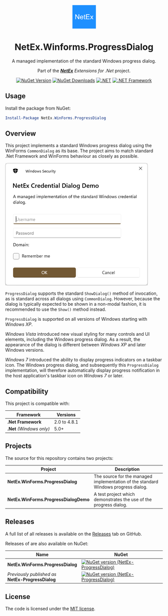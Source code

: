 <div align="center">

<img src="resources/icon.png" alt="NetEx.WinForms.ProgressDialog" width="75" />

# NetEx.Winforms.ProgressDialog
A managed implementation of the standard Windows progress dialog.

Part of the *[**NetEx**](https://github.com/Peckmore/netex) Extensions for .Net* project.

[![NuGet Version](http://img.shields.io/nuget/v/NetEx.WinForms.ProgressDialog.svg?style=flat)](https://www.nuget.org/packages/NetEx.WinForms.ProgressDialog) [![NuGet Downloads](https://img.shields.io/nuget/dt/NetEx.WinForms.ProgressDialog.svg)](https://www.nuget.org/packages/NetEx.WinForms.ProgressDialog) [![.NET](https://img.shields.io/badge/.NET%20-5.0+-8A2BE2)](https://dotnet.microsoft.com/download) [![.NET Framework](https://img.shields.io/badge/.NET%20Framework-2.0+-8A2BE2)](https://dotnet.microsoft.com/download)

</div>

## Usage

Install the package from NuGet:

```powershell
Install-Package NetEx.WinForms.ProgressDialog
```

## Overview

This project implements a standard Windows progress dialog using the WinForms `CommonDialog` as its base. The project aims to match standard .Net Framework and WinForms behaviour as closely as possible.

![New Style](resources/images/new-style.png)

`ProgressDialog` supports the standard `ShowDialog()` method of invocation, as is standard across all dialogs using `CommonDialog`. However, because the dialog is typically expected to be shown in a non-modal fashion, it is recommended to use the `Show()` method instead.

`ProgressDialog` is supported on all versions of Windows starting with *Windows XP*.

*Windows Vista* introduced new visual styling for many controls and UI elements, including the Windows progress dialog. As a result, the appearance of the dialog is different between *Windows XP* and later Windows versions.

*Windows 7* introduced the ability to display progress indicators on a taskbar icon. The Windows progress dialog, and subsequently this `ProgressDialog` implementation, will therefore automatically display progress notification in the host application's taskbar icon on *Windows 7* or later.

## Compatibility

This project is compatible with:

| Framework                 | Versions     |
|---------------------------|--------------|
| **.Net Framework**        | 2.0 to 4.8.1 |
| **.Net** *(Windows only)* | 5.0+         |

## Projects

The source for this repository contains two projects:

| Project                               | Description |
|---------------------------------------|-------------|
| **NetEx.WinForms.ProgressDialog**     | The source for the managed implementation of the standard Windows progress dialog. |
| **NetEx.WinForms.ProgressDialogDemo** | A test project which demonstrates the use of the progress dialog.         |

## Releases

A full list of all releases is available on the [Releases](https://github.com/Peckmore/netex.winforms.progressdialog/releases) tab on GitHub.

Releases of are also available on NuGet:

| Name                                                  | NuGet |
|-------------------------------------------------------|-------|
| **NetEx.WinForms.ProgressDialog**                     | [![NuGet version (NetEx-ProgressDialog)](https://img.shields.io/nuget/v/NetEx.WinForms.ProgressDialog.svg?style=flat-square)](https://www.nuget.org/packages/NetEx.WinForms.ProgressDialog/)|
| _Previously published as_<br>**NetEx-ProgressDialog** | [![NuGet version (NetEx-ProgressDialog)](https://img.shields.io/nuget/v/NetEx-ProgressDialog.svg?style=flat-square)](https://www.nuget.org/packages/NetEx-ProgressDialog/)|

##  License

The code is licensed under the [MIT license](https://github.com/Peckmore/netex.winforms.progressdialog?tab=MIT-1-ov-file#readme).